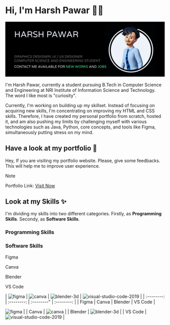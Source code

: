 # Hi, I'm Harsh Pawar 👋🏼


<img src="https://github.com/hyperdgx/hyperdgx/blob/main/Banner.png">

I'm Harsh Pawar, currently a student pursuing B.Tech in Computer Science and Engineering at NRI Institute of Information Science and Technology. The word I like most is "curiosity".

Currently, I'm working on building up my skillset. Instead of focusing on acquiring new skills, I'm concentrating on improving my HTML and CSS skills. Therefore, I have created my personal portfolio from scratch, hosted it, and am also pushing my limits by challenging myself with various technologies such as Java, Python, core concepts, and tools like Figma, simultaneously putting stress on my mind.

## Have a look at my portfolio 👀 <br>
Hey, If you are visiting my portfolio website. Please, give some feedbacks. This will help me to improve user experience. <br>
>[!NOTE]
>Portfolio Link: <a href="https://harshpawar.000webhostapp.com/">Visit Now</a> <br>
## Look at my Skills ✨ <br>
I'm dividing my skills into two different categories. Firstly, as **Programming Skills**. Secondy, as **Software Skills**.
### Programming Skills

### Software Skills
<p float="right">Figma</p>
<p>Canva</p>
<p>Blender</p>
<p>VS Code</p>

| <img width="48" height="48" src="https://img.icons8.com/fluency/48/figma.png" alt="figma"/>    | <img width="48" height="48" src="https://img.icons8.com/fluency/48/canva.png" alt="canva"/>    | <img width="48" height="48" src="https://img.icons8.com/fluency/48/blender-3d.png" alt="blender-3d"/>    | <img width="48" height="48" src="https://img.icons8.com/fluency/48/visual-studio-code-2019.png" alt="visual-studio-code-2019"/>    |
| :--------: | :--------: | :--------" | :--------: |
| Figma    | Canva    | Blender    | VS Code    |


<img width="48" height="48" src="https://img.icons8.com/fluency/48/figma.png" alt="figma"/>                             |
| Canva    | <img width="48" height="48" src="https://img.icons8.com/fluency/48/canva.png" alt="canva"/>                                          |
| Blender  | <img width="48" height="48" src="https://img.icons8.com/fluency/48/blender-3d.png" alt="blender-3d"/>                                |
| VS Code  | <img width="48" height="48" src="https://img.icons8.com/fluency/48/visual-studio-code-2019.png" alt="visual-studio-code-2019"/>      |
